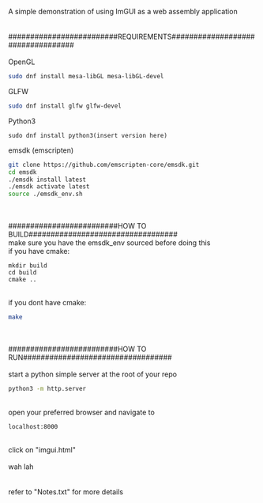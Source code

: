 A simple demonstration of using ImGUI as a web assembly application <br>
<br>
<br>
#########################REQUIREMENTS##################################<br>
<br>
OpenGL<br>
```bash
sudo dnf install mesa-libGL mesa-libGL-devel 
```
GLFW<br>
``` bash
sudo dnf install glfw glfw-devel
```
Python3 <br>
```
sudo dnf install python3(insert version here)
```
emsdk (emscripten)<br>
```bash
git clone https://github.com/emscripten-core/emsdk.git 
cd emsdk
./emsdk install latest
./emsdk activate latest
source ./emsdk_env.sh
```
<br>
<br>
#########################HOW TO BUILD##################################<br>
make sure you have the emsdk_env sourced before doing this <br>
if you have cmake:<br>

```
mkdir build
cd build
cmake ..
```

<br>
if you dont have cmake: <br>

```bash
make
```
<br>
<br>
#########################HOW TO RUN##################################<br>
<br>
start a python simple server at the root of your repo<br>

```bash
python3 -m http.server
```
<br>
open your preferred browser and navigate to <br>

```browser
localhost:8000
```
<br>
click on "imgui.html"<br>
<br>
wah lah<br>
<br>
<br>
refer to "Notes.txt" for more details
